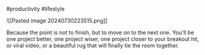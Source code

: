 #productivity #lifestyle 

![[Pasted image 20240730223515.png]]

Because the point is not to finish, but to move on to the next one. You'll be one project better, one project wiser, one project closer to your breakout hit, or viral video, or a beautiful rug that will finally tie the room together.

